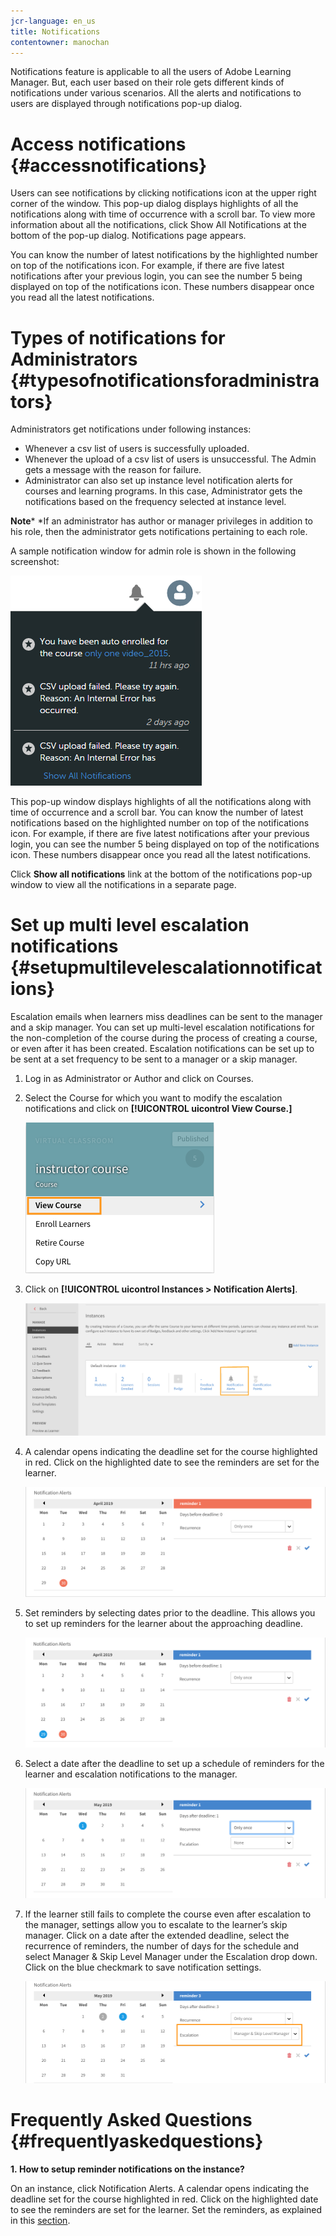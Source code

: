 ```yaml
---
jcr-language: en_us
title: Notifications
contentowner: manochan
---
```

Notifications feature is applicable to all the users of Adobe Learning Manager. But, each user based on their role gets different kinds of notifications under various scenarios. All the alerts and notifications to users are displayed through notifications pop-up dialog.

# Access notifications  {#accessnotifications}

Users can see notifications by clicking notifications icon at the upper right corner of the window.&nbsp;This pop-up dialog displays highlights of all the notifications along with time of occurrence with a scroll bar. To view more information about all the notifications, click Show All Notifications at the bottom of the pop-up dialog. Notifications page appears.

You can know the number of latest notifications by the highlighted number on top of the notifications icon. For example, if there are five latest notifications after your previous login, you can see the number 5 being displayed on top of the notifications icon. These numbers disappear once you read all the latest notifications.

# Types of notifications for Administrators  {#typesofnotificationsforadministrators}

Administrators get notifications under following instances:

* Whenever a csv list of users is successfully uploaded.
* Whenever the upload of a csv list of users is unsuccessful. The Admin gets a message with the reason for failure.
* Administrator can also set up instance level notification alerts for courses and learning programs. In this case, Administrator gets the notifications based on the frequency selected at instance level.&nbsp;

**Note*** 
*If an administrator has author or manager privileges in addition to his role, then the administrator gets notifications pertaining to each role.

A sample notification window for admin role is shown in the following screenshot:

![](assets/admin-notification.png)

This pop-up window displays highlights of all the notifications along with time of occurrence and a scroll bar.&nbsp;You can know the number of latest notifications based on the highlighted number on top of the notifications icon. For example, if there are five latest notifications after your previous login, you can see the number 5 being displayed on top of the notifications icon. These numbers disappear once you read all the latest notifications.

Click&nbsp;**Show all notifications**&nbsp;link at the bottom of the notifications pop-up window to view all the notifications in a separate page.

# Set up multi level escalation notifications {#setupmultilevelescalationnotifications}

Escalation emails when learners miss deadlines can be sent to the manager and a skip manager. You can set up multi-level escalation notifications for the non-completion of the course during the process of creating a course, or even after it has been created. Escalation notifications can be set up to be sent at a set frequency to be sent to a manager or a skip manager.

1. Log in as Administrator or Author and click on Courses.
1. Select the Course for which you want to modify the escalation notifications and click on **[!UICONTROL uicontrol View Course.]**

   ![](assets/view-courses.png)

1. Click on **[!UICONTROL uicontrol Instances > Notification Alerts]**.

   ![](assets/notification-alert.png)

1. A calendar opens indicating the deadline set for the course highlighted in red. Click on the highlighted date to see the reminders are set for the learner.

   ![](assets/deadline-calender.png)

1. Set reminders by selecting dates prior to the deadline. This allows you to set up reminders for the learner about the approaching deadline.

   ![](assets/deadline-reminder.png)

1. Select a date after the deadline to set up a schedule of reminders for the learner and escalation notifications to the manager.

   ![](assets/set-reminders-andescalation.png)

1. If the learner still fails to complete the course even after escalation to the manager, settings allow you to escalate to the learner’s skip manager. Click on a date after the extended deadline, select the recurrence of reminders, the number of days for the schedule&nbsp;and select Manager & Skip Level Manager under the Escalation drop down. Click on the blue checkmark to save notification settings.

   ![](assets/reminder-to-managerandskipmanager.png)

# Frequently Asked Questions {#frequentlyaskedquestions}

**1.&nbsp;How to setup reminder notifications on the instance?**

On an instance, click Notification Alerts.&nbsp;A calendar opens indicating the deadline set for the course highlighted in red. Click on the highlighted date to see the reminders are set for the learner. Set the reminders, as explained in this [section](user-notifications.md#Setupmultilevelescalationnotifications).
